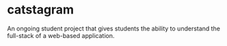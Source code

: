# catstagram
An ongoing student project that gives students the ability to understand the full-stack of a web-based application.
